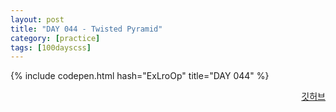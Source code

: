 ```yaml
---
layout: post
title: "DAY 044 - Twisted Pyramid"
category: [practice]
tags: [100dayscss]
---
```


{% include codepen.html hash="ExLroOp" title="DAY 044" %}

<p align="right">
  <a href="https://github.com/mnmn092631/100daysCSS/tree/main/DAY%20044%20-%20Twisted%20Pyramid" title="깃허브">깃허브</a>
</p>
